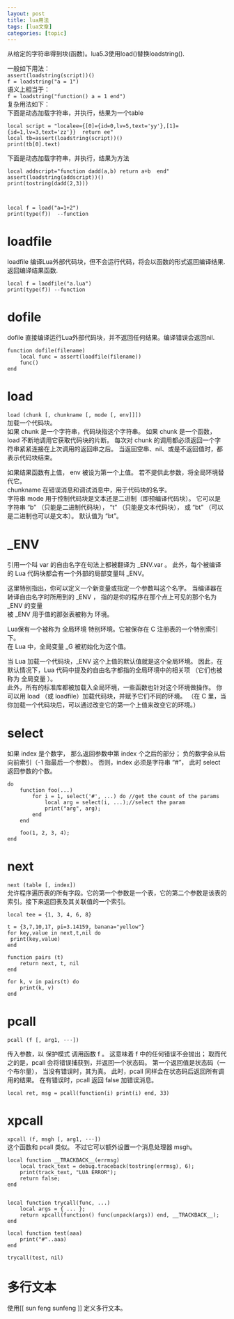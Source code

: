 ```yaml
---
layout: post
title: lua用法 
tags: [lua文章]
categories: [topic]
---
```

从给定的字符串得到块(函数)。lua5.3使用load()替换loadstring().

一般如下用法：  
`assert(loadstring(script))()`  
`f = loadstring("a = 1")`  
语义上相当于：  
`f = loadstring("function() a = 1 end")`  
复杂用法如下：  
下面是动态加载字符串，并执行，结果为一个table

    
    
    local script = "localee={[0]={id=0,lv=5,text='yy'},[1]={id=1,lv=3,text='zz'}}  return ee"  
    local tb=assert(loadstring(script))()  
    print(tb[0].text)  
    

下面是动态加载字符串，并执行，结果为方法

    
    
    local addscript="function dadd(a,b) return a+b  end"  
    assert(loadstring(addscript))()  
    print(tostring(dadd(2,3)))  
    
    
    
    local f = load("a=1+2")
    print(type(f))  --function
    

# loadfile

loadfile 编译Lua外部代码块，但不会运行代码，将会以函数的形式返回编译结果.返回编译结果函数.

    
    
    local f = laodfile("a.lua")
    print(type(f)) --function
    

# dofile

dofile 直接编译运行Lua外部代码块，并不返回任何结果。编译错误会返回nil.

    
    
    function dofile(filename)
        local func = assert(loadfile(filename))
        func()
    end
    

# load

`load (chunk [, chunkname [, mode [, env]]])`  
加载一个代码块。  
如果 chunk 是一个字符串，代码块指这个字符串。 如果 chunk 是一个函数， load 不断地调用它获取代码块的片断。 每次对 chunk
的调用都必须返回一个字符串紧紧连接在上次调用的返回串之后。 当返回空串、nil、或是不返回值时，都表示代码块结束。

如果结果函数有上值， env 被设为第一个上值。 若不提供此参数，将全局环境替代它。  
chunkname 在错误消息和调试消息中，用于代码块的名字。  
字符串 mode 用于控制代码块是文本还是二进制（即预编译代码块）。 它可以是字符串 “b” （只能是二进制代码块）， “t” （只能是文本代码块）， 或
“bt” （可以是二进制也可以是文本）。 默认值为 “bt”。

# _ENV

引用一个叫 var 的自由名字在句法上都被翻译为 _ENV.var 。 此外，每个被编译的 Lua 代码块都会有一个外部的局部变量叫 _ENV。

这里特别指出，你可以定义一个新变量或指定一个参数叫这个名字。 当编译器在转译自由名字时所用到的 _ENV ， 指的是你的程序在那个点上可见的那个名为
_ENV 的变量  
被 _ENV 用于值的那张表被称为 环境。

Lua保有一个被称为 全局环境 特别环境。它被保存在 C 注册表的一个特别索引下。  
在 Lua 中，全局变量 _G 被初始化为这个值。

当 Lua 加载一个代码块，_ENV 这个上值的默认值就是这个全局环境。 因此，在默认情况下，Lua 代码中提及的自由名字都指的全局环境中的相关项
（它们也被称为 全局变量 ）。  
此外，所有的标准库都被加载入全局环境，一些函数也针对这个环境做操作。 你可以用 load （或 loadfile）加载代码块，并赋予它们不同的环境。 （在
C 里，当你加载一个代码块后，可以通过改变它的第一个上值来改变它的环境。）

# select

如果 index 是个数字， 那么返回参数中第 index 个之后的部分； 负的数字会从后向前索引（-1 指最后一个参数）。 否则，index 必须是字符串
“#”， 此时 select 返回参数的个数。

    
    
    do  
        function foo(...)  
            for i = 1, select('#', ...) do //get the count of the params  
                local arg = select(i, ...);//select the param  
                print("arg", arg);  
            end  
        end  
    
        foo(1, 2, 3, 4);  
    end
    

# next

`next (table [, index])`  
允许程序遍历表的所有字段。它的第一个参数是一个表，它的第二个参数是该表的索引。接下来返回表及其关联值的一个索引。

    
    
    local tee = {1, 3, 4, 6, 8}
    
    t = {3,7,10,17, pi=3.14159, banana="yellow"}
    for key,value in next,t,nil do
     print(key,value)
    end
    
    function pairs (t)
        return next, t, nil
    end
    
    for k, v in pairs(t) do
        print(k, v)
    end
    

# pcall

`pcall (f [, arg1, ···])`

传入参数，以 保护模式 调用函数 f 。 这意味着 f 中的任何错误不会抛出； 取而代之的是，pcall 会将错误捕获到，并返回一个状态码。
第一个返回值是状态码（一个布尔量）， 当没有错误时，其为真。 此时，pcall 同样会在状态码后返回所有调用的结果。 在有错误时，pcall 返回
false 加错误消息。

`local ret, msg = pcall(function(i) print(i) end, 33)`

# xpcall

`xpcall (f, msgh [, arg1, ···])`  
这个函数和 pcall 类似。 不过它可以额外设置一个消息处理器 msgh。

    
    
    local function __TRACKBACK__(errmsg)
        local track_text = debug.traceback(tostring(errmsg), 6);
        print(track_text, "LUA ERROR");
        return false;
    end
    
    
    local function trycall(func, ...)
        local args = { ... };
        return xpcall(function() func(unpack(args)) end, __TRACKBACK__);
    end
    
    local function test(aaa)
        print("#"..aaa)
    end
    
    trycall(test, nil)
    

# 多行文本

使用[[ sun feng sunfeng ]] 定义多行文本。